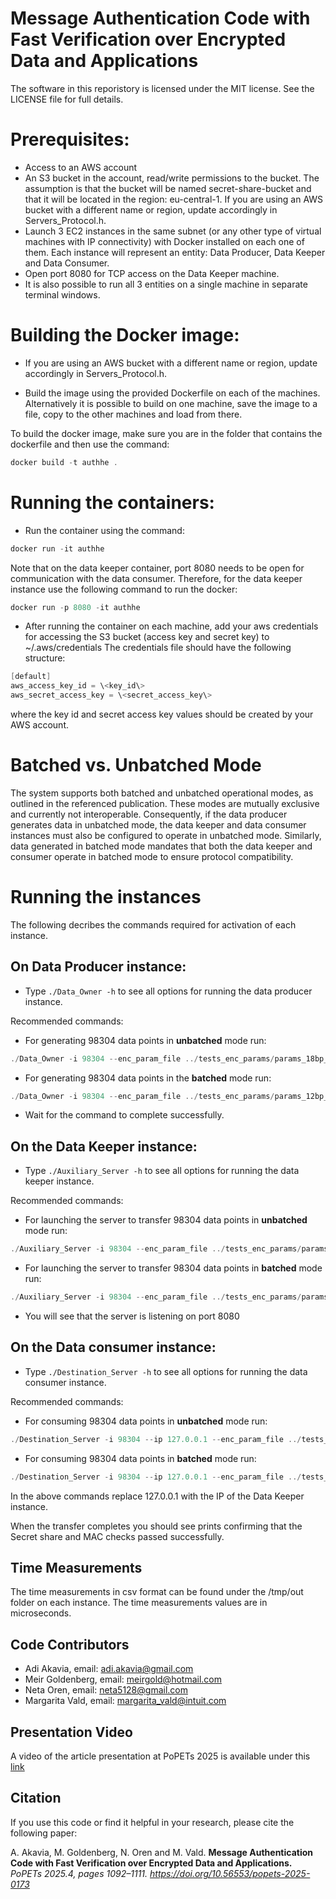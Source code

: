 # Message Authentication Code with Fast Verification over Encrypted Data and Applications

The software in this reporistory is licensed under the MIT license. See the LICENSE file for full details.

# Prerequisites:

- Access to an AWS account
- An S3 bucket in the account, read/write permissions to the bucket. The assumption is that the bucket will be named secret-share-bucket and that it will be located in the region: eu-central-1. If you are using an AWS bucket with a different name or region, update accordingly in Servers\_Protocol.h.
- Launch 3 EC2 instances in the same subnet (or any other type of virtual machines with IP connectivity) with Docker installed on each one of them. Each instance will represent an entity: Data Producer, Data Keeper and Data Consumer.
- Open port 8080 for TCP access on the Data Keeper machine.
- It is also possible to run all 3 entities on a single machine in separate terminal windows.

# Building the Docker image:

- If you are using an AWS bucket with a different name or region, update accordingly in Servers\_Protocol.h.

- Build the image using the provided Dockerfile on each of the machines. Alternatively it is possible to build on one machine, save the image to a file, copy to the other machines and load from there.

To build the docker image, make sure you are in the folder that contains the dockerfile and then use the command: 
```PowerShell
docker build -t authhe .
```

# Running the containers:

- Run the container using the command: 
```PowerShell
docker run -it authhe
```

Note that on the data keeper container, port 8080 needs to be open for communication with the data consumer.
Therefore, for the data keeper instance use the following command to run the docker:
```PowerShell
docker run -p 8080 -it authhe
```

- After running the container on each machine, add your aws credentials for accessing the S3 bucket (access key and secret key) to ~/.aws/credentials
The credentials file should have the following structure:
```PowerShell
[default]
aws_access_key_id = \<key_id\>
aws_secret_access_key = \<secret_access_key\>
```
where the key id and secret access key values should be created by your AWS account.

# Batched vs. Unbatched Mode
The system supports both batched and unbatched operational modes, as outlined in the referenced publication. These modes are mutually exclusive and currently not interoperable. 
Consequently, if the data producer generates data in unbatched mode, the data keeper and data consumer instances must also be configured to operate in unbatched mode. 
Similarly, data generated in batched mode mandates that both the data keeper and consumer operate in batched mode to ensure protocol compatibility.

# Running the instances

The following decribes the commands required for activation of each instance.

## On Data Producer instance:

- Type ```./Data_Owner -h``` to see all options for running the data producer instance.

Recommended commands:
- For generating 98304 data points in **unbatched** mode run:
```PowerShell
./Data_Owner -i 98304 --enc_param_file ../tests_enc_params/params_18bp_32k_unbatched 
```
- For generating 98304 data points in the **batched** mode run:
```PowerShell
./Data_Owner -i 98304 --enc_param_file ../tests_enc_params/params_12bp_32k_batched --batched
```

- Wait for the command to complete successfully.

## On the Data Keeper instance:

- Type ```./Auxiliary_Server -h``` to see all options for running the data keeper instance.

Recommended commands:
- For launching the server to transfer 98304 data points in **unbatched** mode run:
```PowerShell
./Auxiliary_Server -i 98304 --enc_param_file ../tests_enc_params/params_18bp_32k_unbatched
```
- For launching the server to transfer 98304 data points in **batched** mode run:
```PowerShell
./Auxiliary_Server -i 98304 --enc_param_file ../tests_enc_params/params_12bp_32k_batched --batched
```
- You will see that the server is listening on port 8080

## On the Data consumer instance:


- Type ```./Destination_Server -h``` to see all options for running the data consumer instance.

Recommended commands:
- For consuming 98304 data points in **unbatched** mode run:
```PowerShell
./Destination_Server -i 98304 --ip 127.0.0.1 --enc_param_file ../tests_enc_params/params_18bp_32k_unbatched
```
- For consuming 98304 data points in **batched** mode run:
```PowerShell
./Destination_Server -i 98304 --ip 127.0.0.1 --enc_param_file ../tests_enc_params/params_12bp_32k_batched --batched
```
In the above commands replace 127.0.0.1 with the IP of the Data Keeper instance. 

When the transfer completes you should see prints confirming that the Secret share and MAC checks passed successfully.

## Time Measurements
The time measurements in csv format can be found under the /tmp/out folder on each instance. The time measurements values are in microseconds.

## Code Contributors

- Adi Akavia, email: [adi.akavia@gmail.com](mailto://adi.akavia@gmail.com) 
- Meir Goldenberg, email: [meirgold@hotmail.com](mailto://meirgold@hotmail.com)
- Neta Oren, email: [neta5128@gmail.com](mailto://neta5128@gmail.com)
- Margarita Vald, email: [margarita_vald@intuit.com](mailto://margarita_vald@intuit.com)
 
## Presentation Video
A video of the article presentation at PoPETs 2025 is available under this [link](https://drive.google.com/file/d/1NARYzm_0MN1ioQAZrmqnyGpq2GgbevPY/view?usp=sharing)

## Citation

If you use this code or find it helpful in your research, please cite the following paper:

A. Akavia, M. Goldenberg, N. Oren and M. Vald.
**Message Authentication Code with Fast Verification over Encrypted Data and Applications.**  
*PoPETs 2025.4, pages 1092–1111. https://doi.org/10.56553/popets-2025-0173* 
<!--
[DOI]

BibTeX:
```bibtex
@inproceedings{yourbibkey2025,
  title     = {Message Authentication Code with Fast Verification over Encrypted Data and Applications},
  author    = {Your Name and Coauthor Name and ...},
  booktitle = {Proceedings of ...},
  year      = {2025},
  url       = {https://your-link.com},
}
-->
